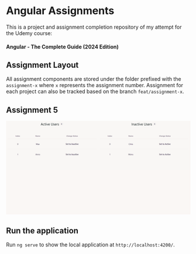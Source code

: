 # Angular Assignments

This is a project and assignment completion repository of my attempt for the Udemy course:
#### Angular - The Complete Guide (2024 Edition) 

## Assignment Layout

All assignment components are stored under the folder prefixed with the `assignment-x` where `x` represents the assignment number.
Assignment for each project can also be tracked based on the branch `feat/assignment-x`.

## Assignment 5
![Showcase](image.png)

## Run the application

Run `ng serve` to show the local application at `http://localhost:4200/`.

